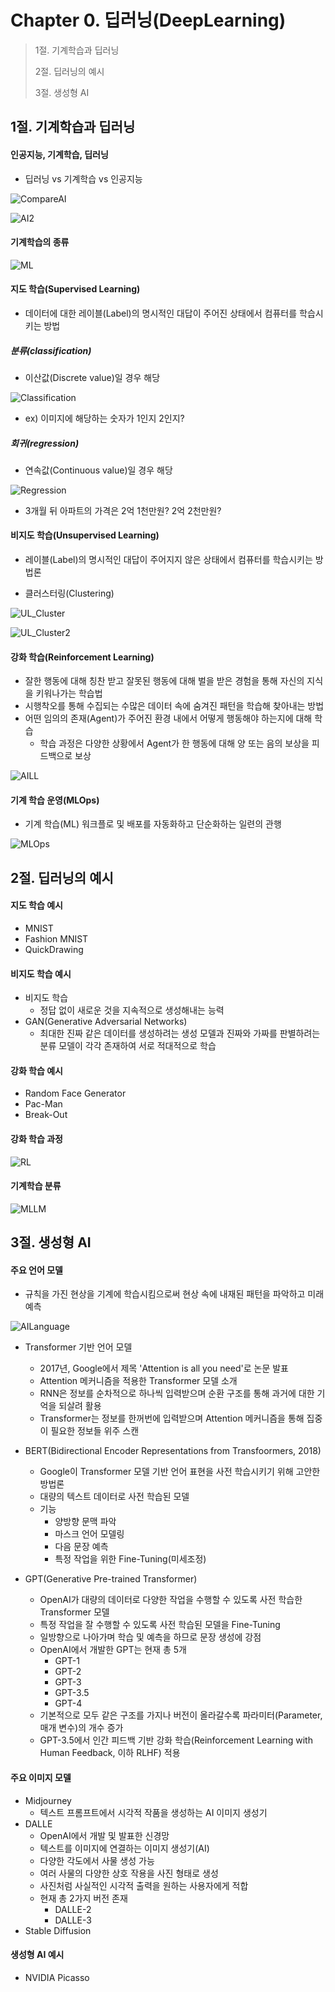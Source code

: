 #  Chapter 0. 딥러닝(DeepLearning)
> 1절. 기계학습과 딥러닝
>
> 2절. 딥러닝의 예시
>
> 3절. 생성형 AI


## 1절. 기계학습과 딥러닝
#### 인공지능, 기계학습, 딥러닝
* 딥러닝 vs 기계학습 vs 인공지능

![CompareAI](https://github.com/BangYunseo/TIL/blob/main/AI/DeepLearning/Image/ch00/CompareAI.PNG)

![AI2](https://github.com/BangYunseo/TIL/blob/main/AI/DeepLearning/Image/ch00/AI2.PNG)

#### 기계학습의 종류

![ML](https://github.com/BangYunseo/TIL/blob/main/AI/DeepLearning/Image/ch00/ML.PNG)

#### 지도 학습(Supervised Learning)
* 데이터에 대한 레이블(Label)의 명시적인 대답이 주어진 상태에서 컴퓨터를 학습시키는 방법

##### 분류(classification)
* 이산값(Discrete value)일 경우 해당

![Classification](https://github.com/BangYunseo/TIL/blob/main/AI/DeepLearning/Image/ch00/Classification.PNG)

* ex) 이미지에 해당하는 숫자가 1인지 2인지?

##### 회귀(regression)
* 연속값(Continuous value)일 경우 해당

![Regression](https://github.com/BangYunseo/TIL/blob/main/AI/DeepLearning/Image/ch00/Regression.PNG)

* 3개월 뒤 아파트의 가격은 2억 1천만원? 2억 2천만원?

#### 비지도 학습(Unsupervised Learning)
* 레이블(Label)의 명시적인 대답이 주어지지 않은 상태에서 컴퓨터를 학습시키는 방법론

* 클러스터링(Clustering)
 
![UL_Cluster](https://github.com/BangYunseo/TIL/blob/main/AI/DeepLearning/Image/ch00/UL_Cluster.PNG)   

![UL_Cluster2](https://github.com/BangYunseo/TIL/blob/main/AI/DeepLearning/Image/ch00/UL_Cluster2.PNG)

#### 강화 학습(Reinforcement Learning)
* 잘한 행동에 대해 칭찬 받고 잘못된 행동에 대해 벌을 받은 경험을 통해 자신의 지식을 키워나가는 학습법
* 시행착오를 통해 수집되는 수많은 데이터 속에 숨겨진 패턴을 학습해 찾아내는 방법
* 어떤 임의의 존재(Agent)가 주어진 환경 내에서 어떻게 행동해야 하는지에 대해 학습
    * 학습 과정은 다양한 상황에서 Agent가 한 행동에 대해 양 또는 음의 보상을 피드백으로 보상

![AILL](https://github.com/BangYunseo/TIL/blob/main/AI/DeepLearning/Image/ch00/AILL.PNG)

#### 기계 학습 운영(MLOps)
* 기계 학습(ML) 워크플로 및 배포를 자동화하고 단순화하는 일련의 관행

![MLOps](https://github.com/BangYunseo/TIL/blob/main/AI/DeepLearning/Image/ch00/MLOps.PNG)

## 2절. 딥러닝의 예시
#### 지도 학습 예시
* MNIST
* Fashion MNIST
* QuickDrawing

#### 비지도 학습 예시
* 비지도 학습
    * 정답 없이 새로운 것을 지속적으로 생성해내는 능력
* GAN(Generative Adversarial Networks)
    * 최대한 진짜 같은 데이터를 생성하려는 생성 모델과 진짜와 가짜를 판별하려는 분류 모델이 각각 존재하여 서로 적대적으로 학습

#### 강화 학습 예시
* Random Face Generator
* Pac-Man
* Break-Out

#### 강화 학습 과정

![RL](https://github.com/BangYunseo/TIL/blob/main/AI/DeepLearning/Image/ch00/RL.PNG)

#### 기계학습 분류

![MLLM](https://github.com/BangYunseo/TIL/blob/main/AI/DeepLearning/Image/ch00/MLLM.PNG)

## 3절. 생성형 AI
#### 주요 언어 모델
* 규칙을 가진 현상을 기계에 학습시킴으로써 현상 속에 내재된 패턴을 파악하고 미래 예측

![AILanguage](https://github.com/BangYunseo/TIL/blob/main/AI/DeepLearning/Image/ch00/AILanguage.PNG)

* Transformer 기반 언어 모델
    * 2017년, Google에서 제목 'Attention is all you need'로 논문 발표
    * Attention 메커니즘을 적용한 Transformer 모델 소개
    * RNN은 정보를 순차적으로 하나씩 입력받으며 순환 구조를 통해 과거에 대한 기억을 되살려 활용
    * Transformer는 정보를 한꺼번에 입력받으며 Attention 메커니즘을 통해 집중이 필요한 정보들 위주 스캔

* BERT(Bidirectional Encoder Representations from Transfoormers, 2018)
    * Google이 Transformer 모델 기반 언어 표현을 사전 학습시키기 위해 고안한 방법론
    * 대량의 텍스트 데이터로 사전 학습된 모델
    * 기능
        * 양방향 문맥 파악
        * 마스크 언어 모델링
        * 다음 문장 예측
        * 특정 작업을 위한 Fine-Tuning(미세조정)

* GPT(Generative Pre-trained Transformer)
    * OpenAI가 대량의 데이터로 다양한 작업을 수행할 수 있도록 사전 학습한 Transformer 모델
    * 특정 작업을 잘 수행할 수 있도록 사전 학습된 모델을 Fine-Tuning
    * 일방향으로 나아가며 학습 및 예측을 하므로 문장 생성에 강점
    * OpenAI에서 개발한 GPT는 현재 총 5개
        * GPT-1
        * GPT-2
        * GPT-3
        * GPT-3.5
        * GPT-4
    * 기본적으로 모두 같은 구조를 가지나 버전이 올라갈수록 파라미터(Parameter, 매개 변수)의 개수 증가
    * GPT-3.5에서 인간 피드백 기반 강화 학습(Reinforcement Learning with Human Feedback, 이하 RLHF) 적용

#### 주요 이미지 모델
* Midjourney
    * 텍스트 프롬프트에서 시각적 작품을 생성하는 AI 이미지 생성기
* DALLE
    * OpenAI에서 개발 및 발표한 신경망
    * 텍스트를 이미지에 연결하는 이미지 생성기(AI)
    * 다양한 각도에서 사물 생성 가능
    * 여러 사물의 다양한 상호 작용을 사진 형태로 생성
    * 사진처럼 사실적인 시각적 출력을 원하는 사용자에게 적합
    * 현재 총 2가지 버전 존재
        * DALLE-2
        * DALLE-3
* Stable Diffusion

#### 생성형 AI 예시
* NVIDIA Picasso

